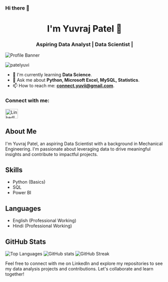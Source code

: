 ### Hi there 👋

<h1 align="center">I'm Yuvraj Patel 👋</h1>
<h3 align="center">Aspiring Data Analyst | Data Scientist | </h3>

![Profile Banner](https://your-image-url.com/banner.png)

<p align="left"> <img src="https://komarev.com/ghpvc/?username=patelyuvi&label=Profile%20views&color=0e75b6&style=flat" alt="patelyuvi" /> </p>

- 🌱 I'm currently learning **Data Science**.
- 💬 Ask me about **Python, Microsoft Excel, MySQL, Statistics**.
- 📫 How to reach me: **[connect.yuvii@gmail.com](mailto:connect.yuvii@gmail.com)**.

<h3 align="left">Connect with me:</h3>
<p align="left">
  <a href="https://www.linkedin.com/in/yuvrajpatel/" target="_blank"><img src="https://raw.githubusercontent.com/rahuldkjain/github-profile-readme-generator/master/src/images/icons/Social/linked-in-alt.svg" alt="LinkedIn" height="30" width="40" /></a>
</p>

## About Me

I'm Yuvraj Patel, an aspiring Data Scientist with a background in Mechanical Engineering. I'm passionate about leveraging data to drive meaningful insights and contribute to impactful projects.

## Skills

- Python (Basics)
- SQL 
- Power BI 

## Languages

- English (Professional Working)
- Hindi (Professional Working)

## GitHub Stats

![Top Languages](https://github-readme-stats.vercel.app/api/top-langs/?username=patelyuvi&layout=compact&theme=dark)
![GitHub stats](https://github-readme-stats.vercel.app/api?username=patelyuvi&show_icons=true&theme=dark)
![GitHub Streak](https://github-readme-streak-stats.herokuapp.com/?user=patelyuvi)

Feel free to connect with me on LinkedIn and explore my repositories to see my data analysis projects and contributions. Let's collaborate and learn together!
